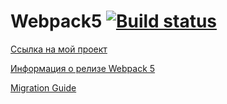 # Webpack5 [![Build status](https://ci.appveyor.com/api/projects/status/er9vdsulcoa5jw7m?svg=true)](https://ci.appveyor.com/project/bas27/fpyahj-env)

[Ссылка на мой проект](https://bas27.github.io/fpyahj-env/)

[Информация о релизе Webpack 5](https://webpack.js.org/blog/2020-10-10-webpack-5-release/)

[Migration Guide](https://webpack.js.org/migrate/5/)

